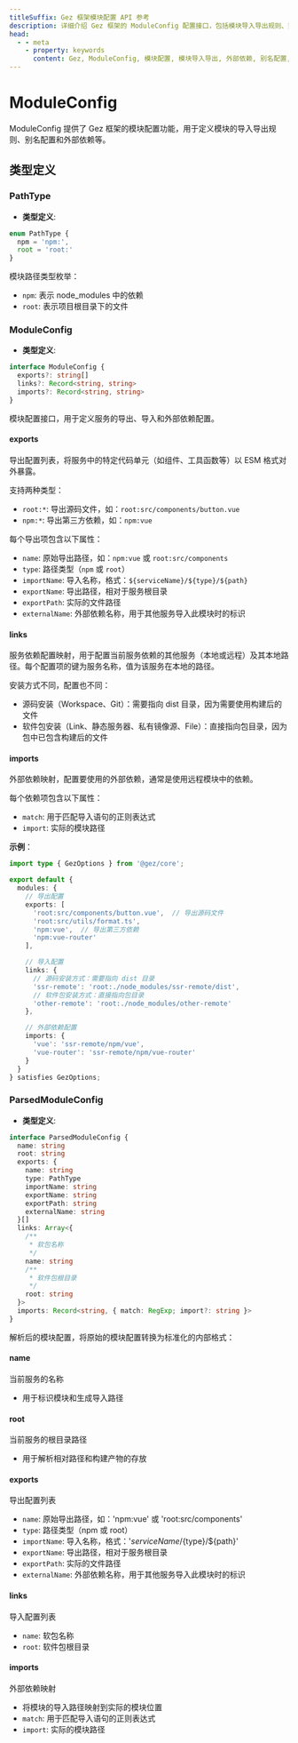 ```yaml
---
titleSuffix: Gez 框架模块配置 API 参考
description: 详细介绍 Gez 框架的 ModuleConfig 配置接口，包括模块导入导出规则、别名配置和外部依赖管理，帮助开发者深入理解框架的模块化系统。
head:
  - - meta
    - property: keywords
      content: Gez, ModuleConfig, 模块配置, 模块导入导出, 外部依赖, 别名配置, 依赖管理, Web 应用框架
---
```


# ModuleConfig

ModuleConfig 提供了 Gez 框架的模块配置功能，用于定义模块的导入导出规则、别名配置和外部依赖等。

## 类型定义

### PathType

- **类型定义**:
```ts
enum PathType {
  npm = 'npm:', 
  root = 'root:'
}
```

模块路径类型枚举：
- `npm`: 表示 node_modules 中的依赖
- `root`: 表示项目根目录下的文件

### ModuleConfig

- **类型定义**:
```ts
interface ModuleConfig {
  exports?: string[]
  links?: Record<string, string>
  imports?: Record<string, string>
}
```

模块配置接口，用于定义服务的导出、导入和外部依赖配置。

#### exports

导出配置列表，将服务中的特定代码单元（如组件、工具函数等）以 ESM 格式对外暴露。

支持两种类型：
- `root:*`: 导出源码文件，如：`root:src/components/button.vue`
- `npm:*`: 导出第三方依赖，如：`npm:vue`

每个导出项包含以下属性：
- `name`: 原始导出路径，如：`npm:vue` 或 `root:src/components`
- `type`: 路径类型（`npm` 或 `root`）
- `importName`: 导入名称，格式：`${serviceName}/${type}/${path}`
- `exportName`: 导出路径，相对于服务根目录
- `exportPath`: 实际的文件路径
- `externalName`: 外部依赖名称，用于其他服务导入此模块时的标识

#### links

服务依赖配置映射，用于配置当前服务依赖的其他服务（本地或远程）及其本地路径。每个配置项的键为服务名称，值为该服务在本地的路径。

安装方式不同，配置也不同：
- 源码安装（Workspace、Git）：需要指向 dist 目录，因为需要使用构建后的文件
- 软件包安装（Link、静态服务器、私有镜像源、File）：直接指向包目录，因为包中已包含构建后的文件

#### imports

外部依赖映射，配置要使用的外部依赖，通常是使用远程模块中的依赖。

每个依赖项包含以下属性：
- `match`: 用于匹配导入语句的正则表达式
- `import`: 实际的模块路径

**示例**：
```ts title="entry.node.ts"
import type { GezOptions } from '@gez/core';

export default {
  modules: {
    // 导出配置
    exports: [
      'root:src/components/button.vue',  // 导出源码文件
      'root:src/utils/format.ts',
      'npm:vue',  // 导出第三方依赖
      'npm:vue-router'
    ],

    // 导入配置
    links: {
      // 源码安装方式：需要指向 dist 目录
      'ssr-remote': 'root:./node_modules/ssr-remote/dist',
      // 软件包安装方式：直接指向包目录
      'other-remote': 'root:./node_modules/other-remote'
    },

    // 外部依赖配置
    imports: {
      'vue': 'ssr-remote/npm/vue',
      'vue-router': 'ssr-remote/npm/vue-router'
    }
  }
} satisfies GezOptions;
```

### ParsedModuleConfig

- **类型定义**:
```ts
interface ParsedModuleConfig {
  name: string
  root: string
  exports: {
    name: string
    type: PathType
    importName: string
    exportName: string
    exportPath: string
    externalName: string
  }[]
  links: Array<{
    /**
     * 软包名称
     */
    name: string
    /**
     * 软件包根目录
     */
    root: string
  }>
  imports: Record<string, { match: RegExp; import?: string }>
}
```

解析后的模块配置，将原始的模块配置转换为标准化的内部格式：

#### name
当前服务的名称
- 用于标识模块和生成导入路径

#### root
当前服务的根目录路径
- 用于解析相对路径和构建产物的存放

#### exports
导出配置列表
- `name`: 原始导出路径，如：'npm:vue' 或 'root:src/components'
- `type`: 路径类型（npm 或 root）
- `importName`: 导入名称，格式：'${serviceName}/${type}/${path}'
- `exportName`: 导出路径，相对于服务根目录
- `exportPath`: 实际的文件路径
- `externalName`: 外部依赖名称，用于其他服务导入此模块时的标识

#### links
导入配置列表
- `name`: 软包名称
- `root`: 软件包根目录

#### imports
外部依赖映射
- 将模块的导入路径映射到实际的模块位置
- `match`: 用于匹配导入语句的正则表达式
- `import`: 实际的模块路径
